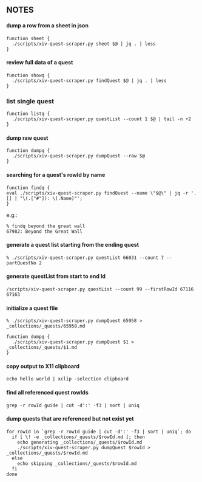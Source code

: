 

## NOTES


#### dump a row from a sheet in json
```
function sheet {
  ./scripts/xiv-quest-scraper.py sheet $@ | jq . | less
}
```

#### review full data of a quest
```
function showq {
  ./scripts/xiv-quest-scraper.py findQuest $@ | jq . | less
}
```

### list single quest
```
function listq {
  ./scripts/xiv-quest-scraper.py questList --count 1 $@ | tail -n +2
}
```

#### dump raw quest
```
function dumpq {
  ./scripts/xiv-quest-scraper.py dumpQuest --raw $@ 
}
```


#### searching for a quest's rowId by name
```
function findq { 
eval ./scripts/xiv-quest-scraper.py findQuest --name \"$@\" | jq -r '.[] | "\(.["#"]): \(.Name)"'; 
}
```
e.g.:
```
% findq beyond the great wall
67982: Beyond the Great Wall
```

#### generate a quest list starting from the ending quest
```
% ./scripts/xiv-quest-scraper.py questList 66031 --count 7 --partQuestNo 2 

```

#### generate questList from start to end Id
```
/scripts/xiv-quest-scraper.py questList --count 99 --firstRowId 67116 67163
```

#### initialize a quest file
```
% ./scripts/xiv-quest-scraper.py dumpQuest 65958 > _collections/_quests/65958.md 
```
```
function dumpq {
  ./scripts/xiv-quest-scraper.py dumpQuest $1 > _collections/_quests/$1.md 
}
```

#### copy output to X11 clipboard
```
echo hello world | xclip -selection clipboard
```


#### find all referenced quest rowIds
```
grep -r rowId guide | cut -d':' -f3 | sort | uniq
```

#### dump quests that are referenced but not exist yet
```
for rowId in `grep -r rowId guide | cut -d':' -f3 | sort | uniq`; do
  if [ \! -e _collections/_quests/$rowId.md ]; then
    echo generating _collections/_quests/$rowId.md
    ./scripts/xiv-quest-scraper.py dumpQuest $rowId > _collections/_quests/$rowId.md 
  else
    echo skipping _collections/_quests/$rowId.md
  fi
done
```

